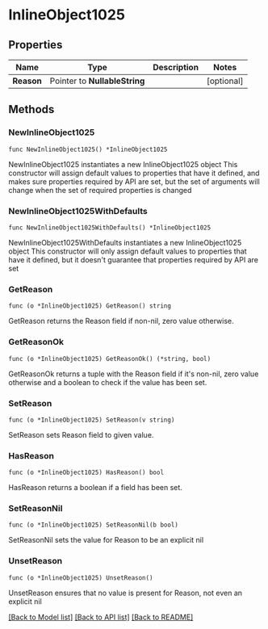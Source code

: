 # InlineObject1025

## Properties

Name | Type | Description | Notes
------------ | ------------- | ------------- | -------------
**Reason** | Pointer to **NullableString** |  | [optional] 

## Methods

### NewInlineObject1025

`func NewInlineObject1025() *InlineObject1025`

NewInlineObject1025 instantiates a new InlineObject1025 object
This constructor will assign default values to properties that have it defined,
and makes sure properties required by API are set, but the set of arguments
will change when the set of required properties is changed

### NewInlineObject1025WithDefaults

`func NewInlineObject1025WithDefaults() *InlineObject1025`

NewInlineObject1025WithDefaults instantiates a new InlineObject1025 object
This constructor will only assign default values to properties that have it defined,
but it doesn't guarantee that properties required by API are set

### GetReason

`func (o *InlineObject1025) GetReason() string`

GetReason returns the Reason field if non-nil, zero value otherwise.

### GetReasonOk

`func (o *InlineObject1025) GetReasonOk() (*string, bool)`

GetReasonOk returns a tuple with the Reason field if it's non-nil, zero value otherwise
and a boolean to check if the value has been set.

### SetReason

`func (o *InlineObject1025) SetReason(v string)`

SetReason sets Reason field to given value.

### HasReason

`func (o *InlineObject1025) HasReason() bool`

HasReason returns a boolean if a field has been set.

### SetReasonNil

`func (o *InlineObject1025) SetReasonNil(b bool)`

 SetReasonNil sets the value for Reason to be an explicit nil

### UnsetReason
`func (o *InlineObject1025) UnsetReason()`

UnsetReason ensures that no value is present for Reason, not even an explicit nil

[[Back to Model list]](../README.md#documentation-for-models) [[Back to API list]](../README.md#documentation-for-api-endpoints) [[Back to README]](../README.md)


